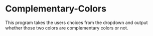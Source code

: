 # Complementary-Colors
This program takes the users choices from the dropdown and output whether those two colors are complementary colors or not.
